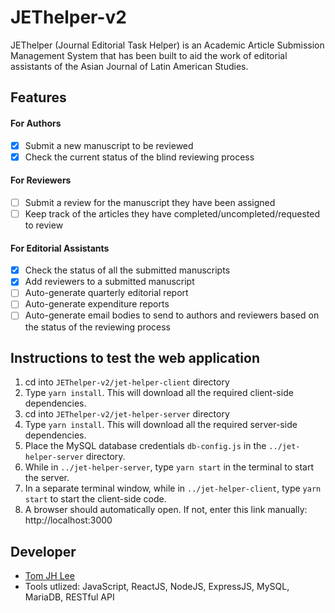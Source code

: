 # JEThelper-v2
JEThelper (Journal Editorial Task Helper) is an Academic Article Submission Management System that has been built to aid the work of editorial assistants of the Asian Journal of Latin American Studies. 

## Features
#### For Authors
- [X] Submit a new manuscript to be reviewed
- [X] Check the current status of the blind reviewing process

#### For Reviewers
- [ ] Submit a review for the manuscript they have been assigned
- [ ] Keep track of the articles they have completed/uncompleted/requested to review

#### For Editorial Assistants
- [X] Check the status of all the submitted manuscripts
- [X] Add reviewers to a submitted manuscript
- [ ] Auto-generate quarterly editorial report
- [ ] Auto-generate expenditure reports
- [ ] Auto-generate email bodies to send to authors and reviewers based on the status of the reviewing process

## Instructions to test the web application
1. cd into `JEThelper-v2/jet-helper-client` directory
2. Type `yarn install`. This will download all the required client-side dependencies. 
3. cd into `JEThelper-v2/jet-helper-server` directory
4. Type `yarn install`. This will download all the required server-side dependencies. 
5. Place the MySQL database credentials `db-config.js` in the `../jet-helper-server` directory.
6. While in `../jet-helper-server`, type `yarn start` in the terminal to start the server. 
7. In a separate terminal window, while in `../jet-helper-client`, type `yarn start` to start the client-side code.
8. A browser should automatically open. If not, enter this link manually: http://localhost:3000

## Developer
* [Tom JH Lee](https://www.linkedin.com/in/jhltom/) 
* Tools utlized: JavaScript, ReactJS, NodeJS, ExpressJS, MySQL, MariaDB, RESTful API
